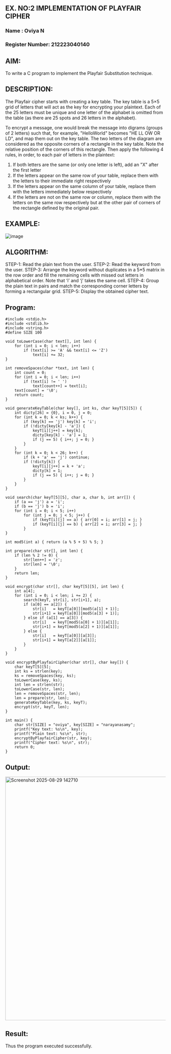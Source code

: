 ## EX. NO:2 IMPLEMENTATION OF PLAYFAIR CIPHER
### Name           : Oviya N
### Register Number: 212223040140
## AIM:
To write a C program to implement the Playfair Substitution technique.

## DESCRIPTION:

The Playfair cipher starts with creating a key table. The key table is a 5×5 grid of letters that will act as the key for encrypting your plaintext. Each of the 25 letters must be unique and one letter of the alphabet is omitted from the table (as there are 25 spots and 26 letters in the alphabet).

To encrypt a message, one would break the message into digrams (groups of 2 letters) such that, for example, "HelloWorld" becomes "HE LL OW OR LD", and map them out on the key table. The two letters of the diagram are considered as the opposite corners of a rectangle in the key table. Note the relative position of the corners of this rectangle. Then apply the following 4 rules, in order, to each pair of letters in the plaintext:
1.	If both letters are the same (or only one letter is left), add an "X" after the first letter
2.	If the letters appear on the same row of your table, replace them with the letters to their immediate right respectively
3.	If the letters appear on the same column of your table, replace them with the letters immediately below respectively
4.	If the letters are not on the same row or column, replace them with the letters on the same row respectively but at the other pair of corners of the rectangle defined by the original pair.
## EXAMPLE:
![image](https://github.com/Hemamanigandan/EX-NO-2-/assets/149653568/e6858d4f-b122-42ba-acdb-db18ec2e9675)

 ## ALGORITHM:

STEP-1: Read the plain text from the user.
STEP-2: Read the keyword from the user.
STEP-3: Arrange the keyword without duplicates in a 5*5 matrix in the row order and fill the remaining cells with missed out letters in alphabetical order. Note that ‘i’ and ‘j’ takes the same cell.
STEP-4: Group the plain text in pairs and match the corresponding corner letters by forming a rectangular grid.
STEP-5: Display the obtained cipher text.

## Program:
```
#include <stdio.h>
#include <stdlib.h>
#include <string.h>
#define SIZE 100

void toLowerCase(char text[], int len) {
    for (int i = 0; i < len; i++)
        if (text[i] >= 'A' && text[i] <= 'Z')
            text[i] += 32;
}

int removeSpaces(char *text, int len) {
    int count = 0;
    for (int i = 0; i < len; i++)
        if (text[i] != ' ')
            text[count++] = text[i];
    text[count] = '\0';
    return count;
}

void generateKeyTable(char key[], int ks, char keyT[5][5]) {
    int dicty[26] = {0}, i = 0, j = 0;
    for (int k = 0; k < ks; k++) {
        if (key[k] == 'j') key[k] = 'i';
        if (!dicty[key[k] - 'a']) {
            keyT[i][j++] = key[k];
            dicty[key[k] - 'a'] = 1;
            if (j == 5) { i++; j = 0; }
        }
    }
    for (int k = 0; k < 26; k++) {
        if (k + 'a' == 'j') continue;
        if (!dicty[k]) {
            keyT[i][j++] = k + 'a';
            dicty[k] = 1;
            if (j == 5) { i++; j = 0; }
        }
    }
}

void search(char keyT[5][5], char a, char b, int arr[]) {
    if (a == 'j') a = 'i';
    if (b == 'j') b = 'i';
    for (int i = 0; i < 5; i++)
        for (int j = 0; j < 5; j++) {
            if (keyT[i][j] == a) { arr[0] = i; arr[1] = j; }
            if (keyT[i][j] == b) { arr[2] = i; arr[3] = j; }
        }
}

int mod5(int a) { return (a % 5 + 5) % 5; }

int prepare(char str[], int len) {
    if (len % 2 != 0) {
        str[len++] = 'z';
        str[len] = '\0';
    }
    return len;
}

void encrypt(char str[], char keyT[5][5], int len) {
    int a[4];
    for (int i = 0; i < len; i += 2) {
        search(keyT, str[i], str[i+1], a);
        if (a[0] == a[2]) {
            str[i]   = keyT[a[0]][mod5(a[1] + 1)];
            str[i+1] = keyT[a[0]][mod5(a[3] + 1)];
        } else if (a[1] == a[3]) {
            str[i]   = keyT[mod5(a[0] + 1)][a[1]];
            str[i+1] = keyT[mod5(a[2] + 1)][a[1]];
        } else {
            str[i]   = keyT[a[0]][a[3]];
            str[i+1] = keyT[a[2]][a[1]];
        }
    }
}

void encryptByPlayfairCipher(char str[], char key[]) {
    char keyT[5][5];
    int ks = strlen(key);
    ks = removeSpaces(key, ks);
    toLowerCase(key, ks);
    int len = strlen(str);
    toLowerCase(str, len);
    len = removeSpaces(str, len);
    len = prepare(str, len);
    generateKeyTable(key, ks, keyT);
    encrypt(str, keyT, len);
}

int main() {
    char str[SIZE] = "oviya", key[SIZE] = "narayanasamy";
    printf("Key text: %s\n", key);
    printf("Plain text: %s\n", str);
    encryptByPlayfairCipher(str, key);
    printf("Cipher text: %s\n", str);
    return 0;
}
```

## Output:
<img width="1627" height="765" alt="Screenshot 2025-08-29 142710" src="https://github.com/user-attachments/assets/4fab57b0-8ede-42e6-ac90-8b60b30f7fcc" />

## Result:
Thus the program executed successfully.
